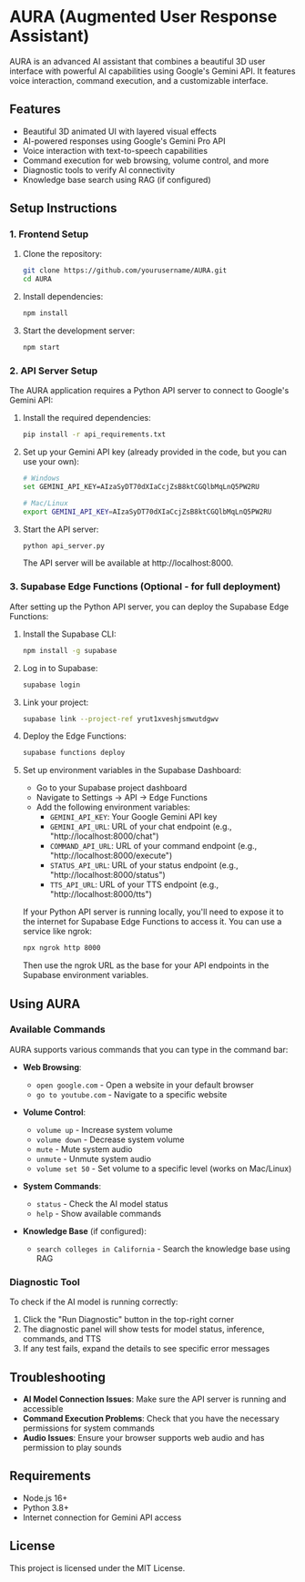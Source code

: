 # AURA (Augmented User Response Assistant)

AURA is an advanced AI assistant that combines a beautiful 3D user interface with powerful AI capabilities using Google's Gemini API. It features voice interaction, command execution, and a customizable interface.

## Features

- Beautiful 3D animated UI with layered visual effects
- AI-powered responses using Google's Gemini Pro API
- Voice interaction with text-to-speech capabilities
- Command execution for web browsing, volume control, and more
- Diagnostic tools to verify AI connectivity
- Knowledge base search using RAG (if configured)

## Setup Instructions

### 1. Frontend Setup

1. Clone the repository:
   ```bash
   git clone https://github.com/yourusername/AURA.git
   cd AURA
   ```

2. Install dependencies:
   ```bash
   npm install
   ```

3. Start the development server:
   ```bash
   npm start
   ```

### 2. API Server Setup

The AURA application requires a Python API server to connect to Google's Gemini API:

1. Install the required dependencies:
   ```bash
   pip install -r api_requirements.txt
   ```

2. Set up your Gemini API key (already provided in the code, but you can use your own):
   ```bash
   # Windows
   set GEMINI_API_KEY=AIzaSyDT70dXIaCcjZsB8ktCGQlbMqLnQ5PW2RU
   
   # Mac/Linux
   export GEMINI_API_KEY=AIzaSyDT70dXIaCcjZsB8ktCGQlbMqLnQ5PW2RU
   ```

3. Start the API server:
   ```bash
   python api_server.py
   ```

   The API server will be available at http://localhost:8000.

### 3. Supabase Edge Functions (Optional - for full deployment)

After setting up the Python API server, you can deploy the Supabase Edge Functions:

1. Install the Supabase CLI:
   ```bash
   npm install -g supabase
   ```

2. Log in to Supabase:
   ```bash
   supabase login
   ```

3. Link your project:
   ```bash
   supabase link --project-ref yrut1xveshjsmwutdgwv
   ```

4. Deploy the Edge Functions:
   ```bash
   supabase functions deploy
   ```

5. Set up environment variables in the Supabase Dashboard:
   - Go to your Supabase project dashboard
   - Navigate to Settings → API → Edge Functions
   - Add the following environment variables:
     - `GEMINI_API_KEY`: Your Google Gemini API key
     - `GEMINI_API_URL`: URL of your chat endpoint (e.g., "http://localhost:8000/chat")
     - `COMMAND_API_URL`: URL of your command endpoint (e.g., "http://localhost:8000/execute")
     - `STATUS_API_URL`: URL of your status endpoint (e.g., "http://localhost:8000/status")
     - `TTS_API_URL`: URL of your TTS endpoint (e.g., "http://localhost:8000/tts")

   If your Python API server is running locally, you'll need to expose it to the internet for Supabase Edge Functions to access it. You can use a service like ngrok:

   ```bash
   npx ngrok http 8000
   ```

   Then use the ngrok URL as the base for your API endpoints in the Supabase environment variables.

## Using AURA

### Available Commands

AURA supports various commands that you can type in the command bar:

- **Web Browsing**:
  - `open google.com` - Open a website in your default browser
  - `go to youtube.com` - Navigate to a specific website

- **Volume Control**:
  - `volume up` - Increase system volume
  - `volume down` - Decrease system volume
  - `mute` - Mute system audio
  - `unmute` - Unmute system audio
  - `volume set 50` - Set volume to a specific level (works on Mac/Linux)

- **System Commands**:
  - `status` - Check the AI model status
  - `help` - Show available commands

- **Knowledge Base** (if configured):
  - `search colleges in California` - Search the knowledge base using RAG

### Diagnostic Tool

To check if the AI model is running correctly:

1. Click the "Run Diagnostic" button in the top-right corner
2. The diagnostic panel will show tests for model status, inference, commands, and TTS
3. If any test fails, expand the details to see specific error messages

## Troubleshooting

- **AI Model Connection Issues**: Make sure the API server is running and accessible
- **Command Execution Problems**: Check that you have the necessary permissions for system commands
- **Audio Issues**: Ensure your browser supports web audio and has permission to play sounds

## Requirements

- Node.js 16+
- Python 3.8+
- Internet connection for Gemini API access

## License

This project is licensed under the MIT License.
